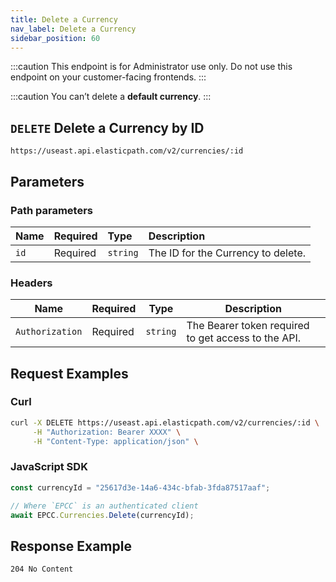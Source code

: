 ```yaml
---
title: Delete a Currency
nav_label: Delete a Currency
sidebar_position: 60
---
```


:::caution
This endpoint is for Administrator use only. Do not use this endpoint on your customer-facing frontends.
:::

:::caution
You can’t delete a **default currency**.
:::

## `DELETE` Delete a Currency by ID

```http
https://useast.api.elasticpath.com/v2/currencies/:id
```

## Parameters

### Path parameters

| Name | Required | Type | Description |
| :--- | :--- | :--- | :--- |
| `id` | Required | `string` | The ID for the Currency to delete. |

### Headers

| Name            | Required | Type     | Description                                         |
| --------------- | -------- | -------- | --------------------------------------------------- |
| `Authorization` | Required | `string` | The Bearer token required to get access to the API. |

## Request Examples

### Curl

```bash
curl -X DELETE https://useast.api.elasticpath.com/v2/currencies/:id \
     -H "Authorization: Bearer XXXX" \
     -H "Content-Type: application/json" \
```

### JavaScript SDK

```javascript
const currencyId = "25617d3e-14a6-434c-bfab-3fda87517aaf";

// Where `EPCC` is an authenticated client
await EPCC.Currencies.Delete(currencyId);
```

## Response Example

`204 No Content`
